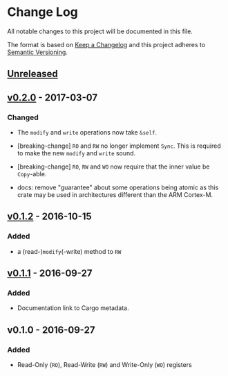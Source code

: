 # Change Log

All notable changes to this project will be documented in this file.

The format is based on [Keep a Changelog](http://keepachangelog.com/)
and this project adheres to [Semantic Versioning](http://semver.org/).

## [Unreleased]

## [v0.2.0] - 2017-03-07

### Changed

- The `modify` and `write` operations now take `&self`.

- [breaking-change] `RO` and `RW` no longer implement `Sync`. This is required
  to make the new `modify` and `write` sound.

- [breaking-change] `RO`, `RW` and `WO` now require that the inner value be
  `Copy`-able.

- docs: remove "guarantee" about some operations being atomic as this crate may
  be used in architectures different than the ARM Cortex-M.

## [v0.1.2] - 2016-10-15

### Added

- a (read-)`modify`(-write) method to `RW`

## [v0.1.1] - 2016-09-27

### Added

- Documentation link to Cargo metadata.

## v0.1.0 - 2016-09-27

### Added

- Read-Only (`RO`), Read-Write (`RW`) and Write-Only (`WO`) registers

[Unreleased]: https://github.com/japaric/volatile-register/compare/v0.2.0...HEAD
[v0.2.0]: https://github.com/japaric/volatile-register/compare/v0.1.2...v0.2.0
[v0.1.2]: https://github.com/japaric/volatile-register/compare/v0.1.1...v0.1.2
[v0.1.1]: https://github.com/japaric/volatile-register/compare/v0.1.0...v0.1.1
